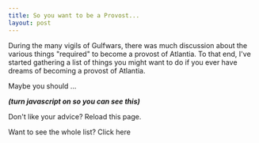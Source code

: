 ```yaml
---
title: So you want to be a Provost...
layout: post
---
```


During the many vigils of Gulfwars, there was much discussion about the various things "required" to become a provost of Atlantia. To that end, I've started gathering a list of things you might want to do if you ever have dreams of becoming a provost of Atlantia.

Maybe you should ...

<i><b><span id="dostuff">(turn javascript on so you can see this)</span></b></i>

Don't like your advice?  Reload this page.

Want to see the whole list?  <a id="all_the_things">Click here</a>

<script>
var things = [
    'Always be seen in the finals of every tournament, marshaling.',
    'Attempt to rip the chain off a sitting monarch\'s neck.',
    'Build an anonymous report card system for provosts.',
    'Challenge someone to an actual duel.',
    'Convince the entire army to scream "Fuck em in the ass".',
    'Develop an identifying mannerism that will later be used in an attempt to mock you.',
    'Do some service.  Maybe.  I\'ve heard it\'s important.',
    'Enjoy fighting.',
    'Entice the known world to turn all of rapier into a sexual innuendo.',
    'Fight "Ninja Monkey Style".',
    'Fight in Battle of Nations.',
    'Frequently use the excuse "Connor says it was OK".',
    'Get 6 sharks teeth.',
    'Get a longer sword.',
    'Get a shark\'s tooth for something someone else did.',
    'Get into Krav Maga.',
    'Get known by another kingdom as "that X fighter" where X is some aspect of your garb or behaviour (ex; seahorse guy, bouncy guy, gypsy guy)',
    'Get smacked upside the head with a mallet.',
    'Have a pirate ship.',
    'Have your emails forwarded from a private mailing list.',
    'Headbutt your opponent.  Repeatedly.',
    'Just keep doing what you\'re doing.',
    'Kill six people in a five man melee.',
    'Know the difference between a shape, a letter, and a strategy.',
    'Loan out your doublet to someone else.',
    'Move to Lochmere.',
    'Never go to practices.',
    'Paint a "scary" face on your mask.',
    'Play daggers for shots!',
    'Punch an opponent.',
    'Put East Kingdom\'s flag stickers on the warlord\'s truck.',
    'Replace an enemy kingdom banner with your household banner before their great court at Pennsic.',
    'Say there is no checklist and then check your list.',
    'Screw up your knee.',
    'Screw up your shoulder.',
    'Show the ferocity of the Atlantian Army on the field by outfitting them all with feather boas.',
    'Start a snarky podcast.',
    'Start wearing orange pants.',
    'Steal the Queen\'s croquet set.',
    'Stop fencing.',
    'Surreptitiously kill off an entire weapons form.',
    'Take a personal student while a free scholar.',
    'Take up crossfit.',
    'Tell people to "JFP".',
    'Throw your mask across the field.',
    'Use a decapitated baby doll head as a parrying device.',
    'Wear a bright gold jerkin.',
    'Win everything.  Win some more, and then maybe win a few more things.  Only then think about service.  Maybe.',
    'Win the Atlantian 5 man multiple times.  Then wait. (For a long time)',
];
var thing = things[Math.floor(Math.random() * things.length)];
document.getElementById('dostuff').innerHTML = "&nbsp;&nbsp;&nbsp;" + thing;

function add_all() {
    result = '<ul>';
    for (var i in things) {
        result += '<li>' + things[i] + '</li>';
    }
    result += '</ul>';
    document.getElementById('dostuff').innerHTML = result;
}

$('#all_the_things').click(function() { 
    add_all();
});

</script>

